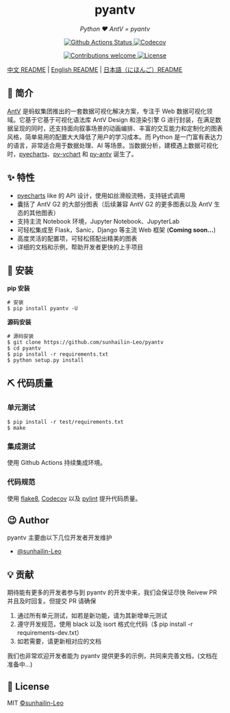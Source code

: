<h1 align="center">pyantv</h1>
<p align="center">
    <em>Python ❤️ AntV = pyantv</em>
</p>
<p align="center">
    <a href="https://github.com/sunhailin-Leo/pyantv/actions">
        <img src="https://github.com/sunhailin-Leo/pyantv/actions/workflows/python-app.yml/badge.svg" alt="Github Actions Status">
    </a>
    <a href="https://codecov.io/gh/sunhailin-Leo/pyantv">
        <img src="https://codecov.io/gh/sunhailin-Leo/pyantv/branch/master/graph/badge.svg" alt="Codecov">
    </a>
</p>
<p align="center">
    <a href="https://github.com/sunhailin-Leo/pyantv/pulls">
        <img src="https://img.shields.io/badge/contributions-welcome-brightgreen.svg?style=flat" alt="Contributions welcome">
    </a>
    <a href="https://opensource.org/licenses/MIT">
        <img src="https://img.shields.io/badge/License-MIT-brightgreen.svg" alt="License">
    </a>
</p>

[中文 README](README.md) | [English README](README.en.md) | [日本語（にほんご）README](README.jp.md)

## 📣 简介

[AntV](https://github.com/antvis) 是蚂蚁集团推出的一套数据可视化解决方案，专注于 Web 数据可视化领域。它基于它基于可视化语法库 AntV Design 和渲染引擎 G 进行封装，在满足数据呈现的同时，还支持面向叙事场景的动画编排、丰富的交互能力和定制化的图表风格，简单易用的配置大大降低了用户的学习成本。而 Python 是一门富有表达力的语言，非常适合用于数据处理、AI 等场景。当数据分析，建模遇上数据可视化时，[pyecharts](https://github.com/pyecharts/pyecharts)、[py-vchart](https://github.com/VisActor/py-vchart) 和 [py-antv](https://github.com/sunhailin-Leo/pyantv) 诞生了。

## ✨ 特性

* [pyecharts](https://github.com/pyecharts/pyecharts) like 的 API 设计，使用如丝滑般流畅，支持链式调用
* 囊括了 AntV G2 的大部分图表（后续兼容 AntV G2 的更多图表以及 AntV 生态的其他图表）
* 支持主流 Notebook 环境，Jupyter Notebook、JupyterLab
* 可轻松集成至 Flask，Sanic，Django 等主流 Web 框架 (**Coming soon...**)
* 高度灵活的配置项，可轻松搭配出精美的图表
* 详细的文档和示例，帮助开发者更快的上手项目

## 🔰 安装

**pip 安装**
```shell
# 安装
$ pip install pyantv -U
```

**源码安装**
```shell
# 源码安装
$ git clone https://github.com/sunhailin-Leo/pyantv
$ cd pyantv
$ pip install -r requirements.txt
$ python setup.py install
```

## ⛏ 代码质量

### 单元测试

```shell
$ pip install -r test/requirements.txt
$ make
```

### 集成测试

使用 Github Actions 持续集成环境。

### 代码规范

使用 [flake8](http://flake8.pycqa.org/en/latest/index.html), [Codecov](https://codecov.io/) 以及 [pylint](https://www.pylint.org/) 提升代码质量。

## 😉 Author

pyantv 主要由以下几位开发者开发维护

* [@sunhailin-Leo](https://github.com/sunhailin-Leo)

## 💡 贡献

期待能有更多的开发者参与到 pyantv 的开发中来，我们会保证尽快 Reivew PR 并且及时回复。但提交 PR 请确保

1. 通过所有单元测试，如若是新功能，请为其新增单元测试
2. 遵守开发规范，使用 black 以及 isort 格式化代码（$ pip install -r requirements-dev.txt）
3. 如若需要，请更新相对应的文档

我们也非常欢迎开发者能为 pyantv 提供更多的示例，共同来完善文档，(文档在准备中...)

## 📃 License

MIT [©sunhailin-Leo](https://github.com/sunhailin-Leo)